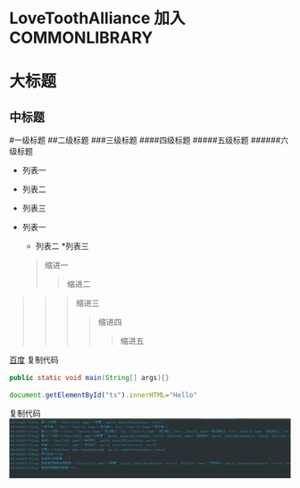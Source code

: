 # LoveToothAlliance  加入COMMONLIBRARY
大标题
====
中标题
-------
#一级标题
##二级标题
###三级标题
####四级标题
#####五级标题
######六级标题

* 列表一
* 列表二
* 列表三

* 列表一
    * 列表二
        *列表三
        
  >缩进一
  >>缩进二
>>>缩进三
>>>>缩进四
>>>>>缩进五

[百度](http://baidu.com)
复制代码
```Java
public static void main(String[] args){}
```

```javascript
document.getElementById("ts").innerHTML="Hello"
```
复制代码
![Image text](https://github.com/weileng11/RealmDemo/blob/master/QQ%E5%9B%BE%E7%89%8720170825135829.png)